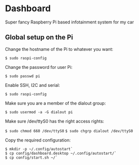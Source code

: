 # Dashboard

Super fancy Raspberry Pi based infotainment system for my car

## Global setup on the Pi

Change the hostname of the Pi to whatever you want:

`$ sudo raspi-config`

Change the password for user Pi:

`$ sudo passwd pi`

Enable SSH, I2C and serial:

`$ sudo raspi-config`

Make sure you are a member of the dialout group:

`$ sudo usermod -a -G dialout pi`

Make sure /dev/ttyS0 has the right access rights:

`$ sudo chmod 660 /dev/ttyS0`
`$ sudo chgrp dialout /dev/ttyS0`

Copy the required configuration:

```console
$ mkdir -p ~/.config/autostart`
$ cp config/dashboard.desktop ~/.config/autostart/`
$ cp config/start.sh ~/`
```